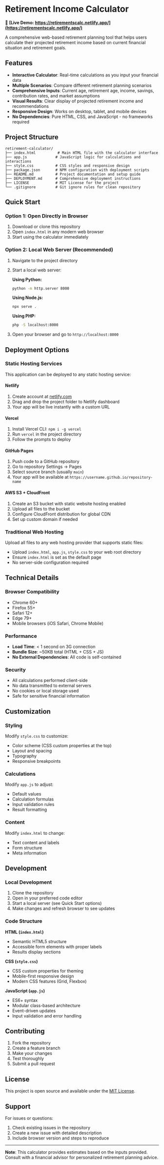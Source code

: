 # Retirement Income Calculator

🚀 **[Live Demo: https://retirementscalc.netlify.app/](https://retirementscalc.netlify.app/)**

A comprehensive web-based retirement planning tool that helps users calculate their projected retirement income based on current financial situation and retirement goals.

## Features

- **Interactive Calculator**: Real-time calculations as you input your financial data
- **Multiple Scenarios**: Compare different retirement planning scenarios
- **Comprehensive Inputs**: Current age, retirement age, income, savings, contribution rates, and market assumptions
- **Visual Results**: Clear display of projected retirement income and recommendations
- **Responsive Design**: Works on desktop, tablet, and mobile devices
- **No Dependencies**: Pure HTML, CSS, and JavaScript - no frameworks required

## Project Structure

```
retirement-calculator/
├── index.html          # Main HTML file with the calculator interface
├── app.js             # JavaScript logic for calculations and interactions
├── style.css          # CSS styles and responsive design
├── package.json       # NPM configuration with deployment scripts
├── README.md          # Project documentation and setup guide
├── DEPLOYMENT.md      # Comprehensive deployment instructions
├── LICENSE            # MIT License for the project
└── .gitignore         # Git ignore rules for clean repository
```

## Quick Start

### Option 1: Open Directly in Browser
1. Download or clone this repository
2. Open `index.html` in any modern web browser
3. Start using the calculator immediately

### Option 2: Local Web Server (Recommended)
1. Navigate to the project directory
2. Start a local web server:

   **Using Python:**
   ```bash
   python -m http.server 8000
   ```
   
   **Using Node.js:**
   ```bash
   npx serve .
   ```
   
   **Using PHP:**
   ```bash
   php -S localhost:8000
   ```

3. Open your browser and go to `http://localhost:8000`

## Deployment Options

### Static Hosting Services

This application can be deployed to any static hosting service:

#### Netlify
1. Create account at [netlify.com](https://netlify.com)
2. Drag and drop the project folder to Netlify dashboard
3. Your app will be live instantly with a custom URL

#### Vercel
1. Install Vercel CLI: `npm i -g vercel`
2. Run `vercel` in the project directory
3. Follow the prompts to deploy

#### GitHub Pages
1. Push code to a GitHub repository
2. Go to repository Settings → Pages
3. Select source branch (usually `main`)
4. Your app will be available at `https://username.github.io/repository-name`

#### AWS S3 + CloudFront
1. Create an S3 bucket with static website hosting enabled
2. Upload all files to the bucket
3. Configure CloudFront distribution for global CDN
4. Set up custom domain if needed

### Traditional Web Hosting

Upload all files to any web hosting provider that supports static files:
- Upload `index.html`, `app.js`, `style.css` to your web root directory
- Ensure `index.html` is set as the default page
- No server-side configuration required

## Technical Details

### Browser Compatibility
- Chrome 60+
- Firefox 55+
- Safari 12+
- Edge 79+
- Mobile browsers (iOS Safari, Chrome Mobile)

### Performance
- **Load Time**: < 1 second on 3G connection
- **Bundle Size**: ~50KB total (HTML + CSS + JS)
- **No External Dependencies**: All code is self-contained

### Security
- All calculations performed client-side
- No data transmitted to external servers
- No cookies or local storage used
- Safe for sensitive financial information

## Customization

### Styling
Modify `style.css` to customize:
- Color scheme (CSS custom properties at the top)
- Layout and spacing
- Typography
- Responsive breakpoints

### Calculations
Modify `app.js` to adjust:
- Default values
- Calculation formulas
- Input validation rules
- Result formatting

### Content
Modify `index.html` to change:
- Text content and labels
- Form structure
- Meta information

## Development

### Local Development
1. Clone the repository
2. Open in your preferred code editor
3. Start a local server (see Quick Start options)
4. Make changes and refresh browser to see updates

### Code Structure

**HTML (`index.html`)**
- Semantic HTML5 structure
- Accessible form elements with proper labels
- Results display sections

**CSS (`style.css`)**
- CSS custom properties for theming
- Mobile-first responsive design
- Modern CSS features (Grid, Flexbox)

**JavaScript (`app.js`)**
- ES6+ syntax
- Modular class-based architecture
- Event-driven updates
- Input validation and error handling

## Contributing

1. Fork the repository
2. Create a feature branch
3. Make your changes
4. Test thoroughly
5. Submit a pull request

## License

This project is open source and available under the [MIT License](LICENSE).

## Support

For issues or questions:
1. Check existing issues in the repository
2. Create a new issue with detailed description
3. Include browser version and steps to reproduce

---

**Note**: This calculator provides estimates based on the inputs provided. Consult with a financial advisor for personalized retirement planning advice.